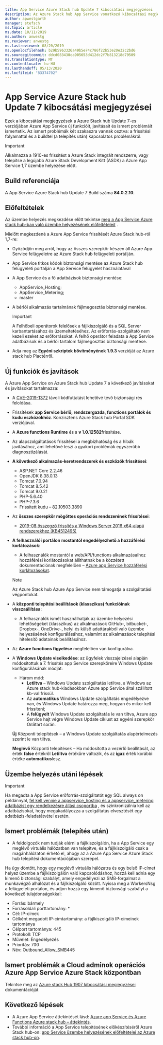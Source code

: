 ```yaml
---
title: App Service Azure Stack hub Update 7 kibocsátási megjegyzései
description: Az Azure Stack hub App Service vonatkozó kibocsátási megjegyzései, beleértve az új funkciókat, javításokat és ismert problémákat.
author: apwestgarth
manager: stefsch
ms.topic: article
ms.date: 10/11/2019
ms.author: anwestg
ms.reviewer: anwestg
ms.lastreviewed: 08/20/2019
ms.openlocfilehash: b29b5963326a49b5e74c786f22b53e20e32c2bd6
ms.sourcegitcommit: ddcd083430ca905653d412dc2f7b813218d79509
ms.translationtype: MT
ms.contentlocale: hu-HU
ms.lasthandoff: 05/13/2020
ms.locfileid: "83374702"
---
```

# <a name="app-service-on-azure-stack-hub-update-7-release-notes"></a>App Service Azure Stack hub Update 7 kibocsátási megjegyzései

Ezek a kibocsátási megjegyzések a Azure Stack hub Update 7-es verziójában Azure App Service új funkcióit, javításait és ismert problémáit ismertetik. Az ismert problémák két szakaszra vannak osztva: a frissítési folyamattal és a buildtel (a telepítés után) kapcsolatos problémákról.

> [!IMPORTANT]
> Alkalmazza a 1910-es frissítést a Azure Stack integrált rendszerre, vagy telepítse a legújabb Azure Stack Development Kitt (ASDK) a Azure App Service 1,7 üzembe helyezése előtt.

## <a name="build-reference"></a>Build referenciája

A App Service Azure Stack hub Update 7 Build száma **84.0.2.10**.

## <a name="prerequisites"></a>Előfeltételek

Az üzembe helyezés megkezdése előtt tekintse [meg a App Service Azure stack hub-ban való üzembe helyezésének előfeltételeit](azure-stack-app-service-before-you-get-started.md) .

Mielőtt megkezdené a Azure App Service frissítését Azure Stack hub-ról 1,7-re:

- Győződjön meg arról, hogy az összes szerepkör készen áll Azure App Service felügyeletre az Azure Stack hub felügyeleti portálján.

- App Service titkos kódok biztonsági mentése az Azure Stack hub felügyeleti portálján a App Service felügyelet használatával

- A App Service és a fő adatbázisok biztonsági mentése:
  - AppService_Hosting;
  - AppService_Metering;
  - master

- A bérlői alkalmazás tartalmának fájlmegosztás biztonsági mentése.

  > [!Important]
  > A Felhőbeli operátorok felelősek a fájlkiszolgáló és a SQL Server karbantartásához és üzemeltetéséhez.  Az erőforrás-szolgáltató nem kezeli ezeket az erőforrásokat.  A felhő operátor feladata a App Service adatbázisok és a bérlői tartalom fájlmegosztás biztonsági mentése.

- Adja meg az **Egyéni szkriptek bővítményének** **1.9.3** verzióját az Azure stack hub Piactérről.

## <a name="new-features-and-fixes"></a>Új funkciók és javítások

A Azure App Service on Azure Stack hub Update 7 a következő javításokat és javításokat tartalmazza:

- A [CVE-2019-1372](https://portal.msrc.microsoft.com/en-US/security-guidance/advisory/CVE-2019-1372) távoli kódfuttatást lehetővé tévő biztonsági rés feloldása.

- Frissítések **app Service bérlő, rendszergazda, functions portálok és kudu eszközökhöz**. Konzisztens Azure Stack hub Portal SDK verziójával.

- A **Azure functions Runtime** és a **v 1.0.12582**frissítése.

- Az alapszolgáltatások frissítései a megbízhatóság és a hibák javításához, ami lehetővé teszi a gyakori problémák egyszerűbb diagnosztizálását.

- **A következő alkalmazás-keretrendszerek és eszközök frissítései**:

  - ASP.NET Core 2.2.46
  - OpenJDK 8.38.0.13
  - Tomcat 7.0.94
  - Tomcat 8.5.42
  - Tomcat 9.0.21
  - PHP-5.6.40
  - PHP-7.3.6
  - Frissített kudu – 82.10503.3890

- Az **összes szerepkör mögöttes operációs rendszerének frissítései**:
  - [2019-08 összegző frissítés a Windows Server 2016 x64-alapú rendszerekhez (KB4512495)](https://support.microsoft.com/help/4512495)

- **A felhasználói portálon mostantól engedélyezhető a hozzáférési korlátozások**:
  - A felhasználók mostantól a web/API/functions alkalmazásaihoz hozzáférési korlátozásokat állíthatnak be a közzétett dokumentációnak megfelelően – [Azure app Service hozzáférési korlátozásokat](https://docs.microsoft.com/azure/app-service/app-service-ip-restrictions).
  
  > [!NOTE]
  > Az Azure Stack hub Azure App Service nem támogatja a szolgáltatási végpontokat.

- A **központi telepítési beállítások (klasszikus) funkcióinak visszaállítása**:
  - A felhasználók ismét használhatják az üzembe helyezési lehetőségeket (klasszikus) az alkalmazások GitHub-, bitbucket-, Dropbox-, OneDrive-, helyi és külső adattárakból való üzembe helyezésének konfigurálásához, valamint az alkalmazások telepítési hitelesítő adatainak beállításához.

- Az **Azure functions figyelése** megfelelően van konfigurálva.

- A **Windows Update viselkedése**: az ügyfelek visszajelzései alapján módosítottuk a 7. frissítés app Service szerepköreire Windows Update konfigurálásának módját:
  - Három mód:
    - **Letiltva** – Windows Update szolgáltatás letiltva, a Windows az Azure stack hub-kiadásokban Azure app Service által szállított kb-val frissül.
    - Az **automatikus** Windows Update szolgáltatás engedélyezve van, és Windows Update határozza meg, hogyan és mikor kell frissíteni;
    - A **felügyelt** Windows Update szolgáltatás le van tiltva, Azure app Service hajt végre Windows Update ciklust az egyéni szerepkör OnStart során.

  **Új** Központi telepítések – a Windows Update szolgáltatás alapértelmezés szerint le van tiltva.

  **Meglévő** Központi telepítések – Ha módosította a vezérlő beállítását, az érték **false** értékről **Letiltva** értékűre változik, és az **igaz** érték korábbi értéke **automatikus**lesz.

## <a name="post-deployment-steps"></a>Üzembe helyezés utáni lépések

> [!IMPORTANT]
> Ha megadta a App Service erőforrás-szolgáltatót egy SQL always on példánnyal, [fel kell vennie a appservice_hosting és a appservice_metering adatbázist egy rendelkezésre állási csoportba](https://docs.microsoft.com/sql/database-engine/availability-groups/windows/availability-group-add-a-database) , és szinkronizálnia kell az adatbázisokat, hogy megakadályozza a szolgáltatás elvesztését egy adatbázis-feladatátvétel esetén.

## <a name="known-issues-post-installation"></a>Ismert problémák (telepítés után)

- A feldolgozók nem tudják elérni a fájlkiszolgálón, ha a App Service egy meglévő virtuális hálózatban van telepítve, és a fájlkiszolgáló csak a magánhálózaton érhető el, ahogy az a Azure App Service Azure Stack hub telepítési dokumentációjában szerepel.

Ha úgy döntött, hogy egy meglévő virtuális hálózatra és egy belső IP-címet helyez üzembe a fájlkiszolgálón való kapcsolódáshoz, hozzá kell adnia egy kimenő biztonsági szabályt, amely engedélyezi az SMB-forgalmat a munkavégző alhálózat és a fájlkiszolgáló között. Nyissa meg a WorkersNsg a felügyeleti portálon, és adjon hozzá egy kimenő biztonsági szabályt a következő tulajdonságokkal:

* Forrás: bármely
* Forrásoldali porttartomány: *
* Cél: IP-címek
* Célként megadott IP-címtartomány: a fájlkiszolgáló IP-címeinek tartománya
* Célport tartománya: 445
* Protokoll: TCP
* Művelet: Engedélyezés
* Prioritás: 700
* Név: Outbound_Allow_SMB445

## <a name="known-issues-for-cloud-admins-operating-azure-app-service-on-azure-stack-hub"></a>Ismert problémák a Cloud adminok operációs Azure App Service Azure Stack központban

Tekintse meg az [Azure stack Hub 1907 kibocsátási megjegyzései](azure-stack-release-notes-1907.md) dokumentációját

## <a name="next-steps"></a>Következő lépések

- A Azure App Service áttekintését lásd: [Azure app Service és Azure Functions Azure stack hub – áttekintés](azure-stack-app-service-overview.md).
- További információ a App Service telepítésének előkészítéséről Azure Stack hub-on: [app Service üzembe helyezésének előfeltételei az Azure stack hub-on](azure-stack-app-service-before-you-get-started.md).

